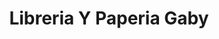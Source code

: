 ---
title: "Libreria Y Paperia Gaby"
url: /mixco/libreria-y-paperia-gaby/
shop: material de oficina
---
